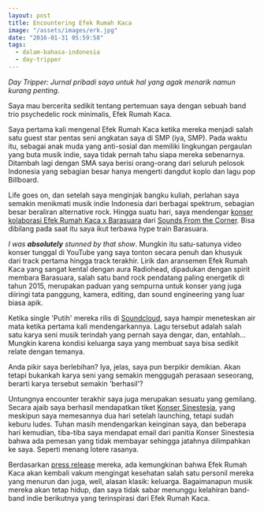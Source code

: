 ```yaml
---
layout: post
title: Encountering Efek Rumah Kaca
image: "/assets/images/erk.jpg"
date: "2016-01-31 05:59:58"
tags:
  - dalam-bahasa-indonesia
  - day-tripper
---
```


_Day Tripper: Jurnal pribadi saya untuk hal yang agak menarik namun kurang penting._

Saya mau bercerita sedikit tentang pertemuan saya dengan sebuah band trio psychedelic rock minimalis, Efek Rumah Kaca.

Saya pertama kali mengenal Efek Rumah Kaca ketika mereka menjadi salah satu guest star pentas seni angkatan saya di SMP (iya, SMP). Pada waktu itu, sebagai anak muda yang anti-sosial dan memiliki lingkungan pergaulan yang buta musik indie, saya tidak pernah tahu siapa mereka sebenarnya. Ditambah lagi dengan SMA saya berisi orang-orang dari seluruh pelosok Indonesia yang sebagian besar hanya mengerti dangdut koplo dan lagu pop Billboard.

Life goes on, dan setelah saya menginjak bangku kuliah, perlahan saya semakin menikmati musik indie Indonesia dari berbagai spektrum, sebagian besar beraliran alternative rock. Hingga suatu hari, saya mendengar [konser kolaborasi Efek Rumah Kaca x Barasuara](https://youtu.be/UrhbGN-MwC8) dari [Sounds From the Corner](http://www.soundsfromthecorner.com/). Bisa dibilang pada saat itu saya ikut terbawa hype train Barasuara.

_I was **absolutely** stunned by that show_. Mungkin itu satu-satunya video konser tunggal di YouTube yang saya tonton secara penuh dan khusyuk dari track pertama hingga track terakhir. Lirik dan aransemen Efek Rumah Kaca yang sangat kental dengan aura Radiohead, dipadukan dengan spirit membara Barasuara, salah satu band rock pendatang paling energetik di tahun 2015, merupakan paduan yang sempurna untuk konser yang juga diiringi tata panggung, kamera, editing, dan sound engineering yang luar biasa apik.

Ketika single 'Putih' mereka rilis di [Soundcloud](https://soundcloud.com/efek_rumah_kaca/putih), saya hampir meneteskan air mata ketika pertama kali mendengarkannya. Lagu tersebut adalah salah satu karya seni musik terindah yang pernah saya dengar, dan, entahlah... Mungkin karena kondisi keluarga saya yang membuat saya bisa sedikit relate dengan temanya.

Anda pikir saya berlebihan? Iya, jelas, saya pun berpikir demikian. Akan tetapi bukankah karya seni yang semakin menggugah perasaan seseorang, berarti karya tersebut semakin 'berhasil'?

Untungnya encounter terakhir saya juga merupakan sesuatu yang gemilang. Secara ajaib saya berhasil mendapatkan tiket [Konser Sinestesia](http://konsersinestesia.efekrumahkaca.net), yang meskipun saya memesannya dua hari setelah launching, tetapi sudah keburu ludes. Tuhan masih mendengarkan keinginan saya, dan beberapa hari kemudian, tiba-tiba saya mendapat email dari panitia Konser Sinestesia bahwa ada pemesan yang tidak membayar sehingga jatahnya dilimpahkan ke saya. Seperti menang lotere rasanya.

Berdasarkan [press release](http://efekrumahkaca.net/en/news/erk-s-latest-news/item/765-siaran-pers-konser-sinestesia-plus-unduh-gratis-album-sinestesia) mereka, ada kemungkinan bahwa Efek Rumah Kaca akan kembali vakum mengingat kesehatan salah satu personil mereka yang menurun dan juga, well, alasan klasik: keluarga. Bagaimanapun musik mereka akan tetap hidup, dan saya tidak sabar menunggu kelahiran band-band indie berikutnya yang terinspirasi dari Efek Rumah Kaca.

